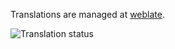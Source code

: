 Translations are managed at [weblate](https://hosted.weblate.org/projects/dino/).

![Translation status](https://hosted.weblate.org/widgets/dino/-/multi-auto.svg)